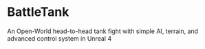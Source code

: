 # BattleTank
An Open-World head-to-head tank fight with simple AI, terrain, and advanced control system in Unreal 4
